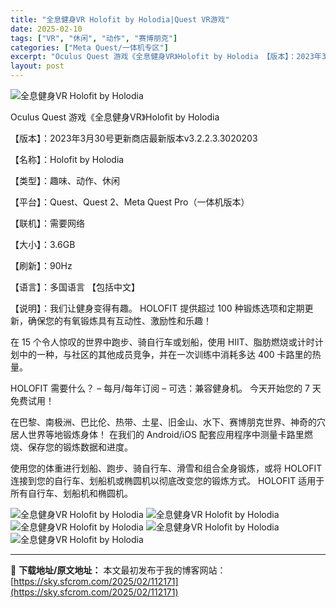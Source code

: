 ```yaml
---
title: "全息健身VR Holofit by Holodia|Quest VR游戏"
date: 2025-02-10
tags: ["VR", "休闲", "动作", "赛博朋克"]
categories: ["Meta Quest/一体机专区"]
excerpt: "Oculus Quest 游戏《全息健身VR》Holofit by Holodia 【版本】：2023年3月30号更新商店最新版本v3.2.2.3.3020203 【名称】：Holofit by Holodia 【类型】：趣味、动作、休闲 【平台】：Quest、Quest 2、Meta Quest &hellip;"
layout: post
---
```


<img title="OIP-C.webp" src="https://sky.sfcrom.com/wp-content/uploads/2025/02/20250210_67aa151aec627.webp" alt="全息健身VR Holofit by Holodia" />

Oculus Quest 游戏《全息健身VR》Holofit by Holodia

【版本】：2023年3月30号更新商店最新版本v3.2.2.3.3020203

【名称】：Holofit by Holodia

【类型】：趣味、动作、休闲

【平台】：Quest、Quest 2、Meta Quest Pro（一体机版本）

【联机】：需要网络

【大小】：3.6GB

【刷新】：90Hz

【语言】：多国语言 【包括中文】

【说明】：我们让健身变得有趣。 HOLOFIT 提供超过 100 种锻炼选项和定期更新，确保您的有氧锻炼具有互动性、激励性和乐趣！

在 15 个令人惊叹的世界中跑步、骑自行车或划船，使用 HIIT、脂肪燃烧或计时计划中的一种，与社区的其他成员竞争，并在一次训练中消耗多达 400 卡路里的热量。

HOLOFIT 需要什么？
– 每月/每年订阅
– 可选：兼容健身机。
今天开始您的 7 天免费试用！

在巴黎、南极洲、巴比伦、热带、土星、旧金山、水下、赛博朋克世界、神奇的穴居人世界等地锻炼身体！ 在我们的 Android/iOS 配套应用程序中测量卡路里燃烧、保存您的锻炼数据和进度。

使用您的体重进行划船、跑步、骑自行车、滑雪和组合全身锻炼，或将 HOLOFIT 连接到您的自行车、划船机或椭圆机以彻底改变您的锻炼方式。 HOLOFIT 适用于所有自行车、划船机和椭圆机。

<img title="QQ截图20230330182139-800x453.webp" src="https://sky.sfcrom.com/wp-content/uploads/2025/02/20250210_67aa151ce114b.webp" alt="全息健身VR Holofit by Holodia" />
<img title="QQ截图20230330182146-800x445.webp" src="https://sky.sfcrom.com/wp-content/uploads/2025/02/20250210_67aa1521787da.webp" alt="全息健身VR Holofit by Holodia" />
<img title="QQ截图20230330182152-800x450.webp" src="https://sky.sfcrom.com/wp-content/uploads/2025/02/20250210_67aa15241b11f.webp" alt="全息健身VR Holofit by Holodia" />
<img title="QQ截图20230330182159-800x446.webp" src="https://sky.sfcrom.com/wp-content/uploads/2025/02/20250210_67aa15269a375.webp" alt="全息健身VR Holofit by Holodia" />
<img title="QQ截图20230330182204-800x448.webp" src="https://sky.sfcrom.com/wp-content/uploads/2025/02/20250210_67aa152a436dc.webp" alt="全息健身VR Holofit by Holodia" />

---
📖 **下载地址/原文地址：** 本文最初发布于我的博客网站：[https://sky.sfcrom.com/2025/02/112171](https://sky.sfcrom.com/2025/02/112171)
